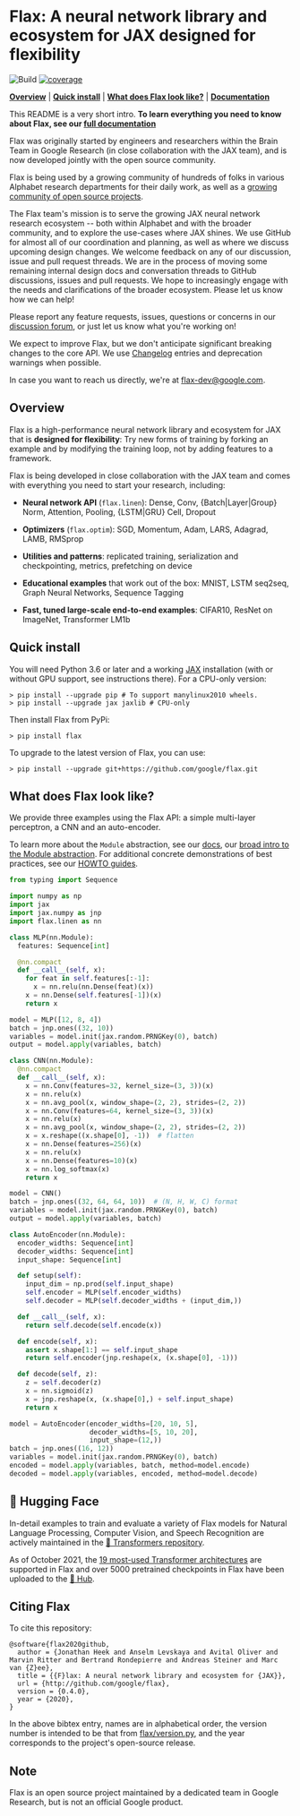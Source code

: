 # Flax: A neural network library and ecosystem for JAX designed for flexibility


![Build](https://github.com/google/flax/workflows/Build/badge.svg?branch=main) [![coverage](https://badgen.net/codecov/c/github/google/flax)](https://codecov.io/github/google/flax)


[**Overview**](#overview)
| [**Quick install**](#quick-install)
| [**What does Flax look like?**](#what-does-flax-look-like)
| [**Documentation**](https://flax.readthedocs.io/)

This README is a very short intro. **To learn everything you need to know about Flax, see our [full documentation](https://flax.readthedocs.io/)**

Flax was originally started by engineers and researchers within the Brain Team in Google Research (in close collaboration with the JAX team), and is now developed jointly with the open source community.

Flax is being used by a growing
community of hundreds of folks in various Alphabet research departments
for their daily work, as well as a [growing community
of open source
projects](https://github.com/google/flax/network/dependents?dependent_type=REPOSITORY).

The Flax team's mission is to serve the growing JAX neural network
research ecosystem -- both within Alphabet and with the broader community,
and to explore the use-cases where JAX shines. We use GitHub for almost
all of our coordination and planning, as well as where we discuss
upcoming design changes. We welcome feedback on any of our discussion,
issue and pull request threads. We are in the process of moving some
remaining internal design docs and conversation threads to GitHub
discussions, issues and pull requests. We hope to increasingly engage
with the needs and clarifications of the broader ecosystem. Please let
us know how we can help!

Please report any feature requests,
issues, questions or concerns in our [discussion
forum](https://github.com/google/flax/discussions), or just let us
know what you're working on!

We expect to improve Flax, but we don't anticipate significant
breaking changes to the core API. We use [Changelog](https://github.com/google/flax/tree/main/CHANGELOG.md)
entries and deprecation warnings when possible.

In case you want to reach us directly, we're at flax-dev@google.com.

## Overview

Flax is a high-performance neural network library and ecosystem for
JAX that is **designed for flexibility**:
Try new forms of training by forking an example and by modifying the training
loop, not by adding features to a framework.

Flax is being developed in close collaboration with the JAX team and
comes with everything you need to start your research, including:

* **Neural network API** (`flax.linen`): Dense, Conv, {Batch|Layer|Group} Norm, Attention, Pooling, {LSTM|GRU} Cell, Dropout

* **Optimizers** (`flax.optim`): SGD, Momentum, Adam, LARS, Adagrad, LAMB, RMSprop

* **Utilities and patterns**: replicated training, serialization and checkpointing, metrics, prefetching on device

* **Educational examples** that work out of the box: MNIST, LSTM seq2seq, Graph Neural Networks, Sequence Tagging

* **Fast, tuned large-scale end-to-end examples**: CIFAR10, ResNet on ImageNet, Transformer LM1b

## Quick install

You will need Python 3.6 or later and a working [JAX](https://github.com/google/jax/blob/main/README.md)
installation (with or without GPU support, see instructions there). For a
CPU-only version:

```
> pip install --upgrade pip # To support manylinux2010 wheels.
> pip install --upgrade jax jaxlib # CPU-only
```

Then install Flax from PyPi:

```
> pip install flax
```

To upgrade to the latest version of Flax, you can use:

```
> pip install --upgrade git+https://github.com/google/flax.git
```

## What does Flax look like?

We provide three examples using the Flax API: a simple multi-layer perceptron, a CNN and an auto-encoder. 

To learn more about the `Module` abstraction, see our [docs](https://flax.readthedocs.io/), our [broad intro to the Module abstraction](https://github.com/google/flax/blob/main/docs/notebooks/linen_intro.ipynb). For additional concrete demonstrations of best practices, see our
[HOWTO guides](https://flax.readthedocs.io/en/latest/howtos.html).

```py
from typing import Sequence

import numpy as np
import jax
import jax.numpy as jnp
import flax.linen as nn

class MLP(nn.Module):
  features: Sequence[int]

  @nn.compact
  def __call__(self, x):
    for feat in self.features[:-1]:
      x = nn.relu(nn.Dense(feat)(x))
    x = nn.Dense(self.features[-1])(x)
    return x

model = MLP([12, 8, 4])
batch = jnp.ones((32, 10))
variables = model.init(jax.random.PRNGKey(0), batch)
output = model.apply(variables, batch)
```

```py
class CNN(nn.Module):
  @nn.compact
  def __call__(self, x):
    x = nn.Conv(features=32, kernel_size=(3, 3))(x)
    x = nn.relu(x)
    x = nn.avg_pool(x, window_shape=(2, 2), strides=(2, 2))
    x = nn.Conv(features=64, kernel_size=(3, 3))(x)
    x = nn.relu(x)
    x = nn.avg_pool(x, window_shape=(2, 2), strides=(2, 2))
    x = x.reshape((x.shape[0], -1))  # flatten
    x = nn.Dense(features=256)(x)
    x = nn.relu(x)
    x = nn.Dense(features=10)(x)
    x = nn.log_softmax(x)
    return x

model = CNN()
batch = jnp.ones((32, 64, 64, 10))  # (N, H, W, C) format
variables = model.init(jax.random.PRNGKey(0), batch)
output = model.apply(variables, batch)
```

```py
class AutoEncoder(nn.Module):
  encoder_widths: Sequence[int]
  decoder_widths: Sequence[int]
  input_shape: Sequence[int]

  def setup(self):
    input_dim = np.prod(self.input_shape)
    self.encoder = MLP(self.encoder_widths)
    self.decoder = MLP(self.decoder_widths + (input_dim,))

  def __call__(self, x):
    return self.decode(self.encode(x))

  def encode(self, x):
    assert x.shape[1:] == self.input_shape
    return self.encoder(jnp.reshape(x, (x.shape[0], -1)))

  def decode(self, z):
    z = self.decoder(z)
    x = nn.sigmoid(z)
    x = jnp.reshape(x, (x.shape[0],) + self.input_shape)
    return x

model = AutoEncoder(encoder_widths=[20, 10, 5],
                    decoder_widths=[5, 10, 20],
                    input_shape=(12,))
batch = jnp.ones((16, 12))
variables = model.init(jax.random.PRNGKey(0), batch)
encoded = model.apply(variables, batch, method=model.encode)
decoded = model.apply(variables, encoded, method=model.decode)
```

## 🤗 Hugging Face

In-detail examples to train and evaluate a variety of Flax models for 
Natural Language Processing, Computer Vision, and Speech Recognition are 
actively maintained in the [🤗 Transformers repository](https://github.com/huggingface/transformers/tree/master/examples/flax).

As of October 2021, the [19 most-used Transformer architectures](https://huggingface.co/transformers/#supported-frameworks) are supported in Flax 
and over 5000 pretrained checkpoints in Flax have been uploaded to the [🤗 Hub](https://huggingface.co/models?library=jax&sort=downloads).

## Citing Flax

To cite this repository:

```
@software{flax2020github,
  author = {Jonathan Heek and Anselm Levskaya and Avital Oliver and Marvin Ritter and Bertrand Rondepierre and Andreas Steiner and Marc van {Z}ee},
  title = {{F}lax: A neural network library and ecosystem for {JAX}},
  url = {http://github.com/google/flax},
  version = {0.4.0},
  year = {2020},
}
```

In the above bibtex entry, names are in alphabetical order, the version number
is intended to be that from [flax/version.py](https://github.com/google/flax/blob/main/flax/version.py), and the year corresponds to the project's open-source release.

## Note

Flax is an open source project maintained by a dedicated team in Google Research, but is not an official Google product.
